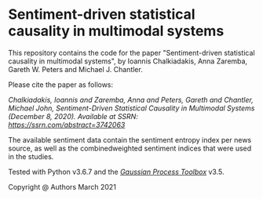 # Sentiment-driven statistical causality in multimodal systems

This repository contains the code for the paper "Sentiment-driven statistical causality in multimodal systems", by Ioannis Chalkiadakis, Anna Zaremba, Gareth W. Peters and Michael J. Chantler.

Please cite the paper as follows:

_Chalkiadakis, Ioannis and Zaremba, Anna and Peters, Gareth and Chantler, Michael John, Sentiment-Driven Statistical Causality in Multimodal Systems (December 8, 2020). Available at SSRN: https://ssrn.com/abstract=3742063_

The available sentiment data contain the sentiment entropy index per news source, as well as the combinedweighted sentiment indices that were used in the studies.






Tested with Python v3.6.7 and the <cite><a href="http://www.gaussianprocess.org/gpml/code/matlab/doc/">Gaussian Process Toolbox</a></cite> v3.5.

Copyright @ Authors March 2021

